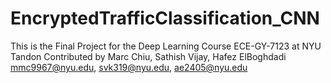 # EncryptedTrafficClassification_CNN
This is the Final Project for the Deep Learning Course ECE-GY-7123 at NYU Tandon
Contributed by Marc Chiu, Sathish Vijay, Hafez ElBoghdadi
mmc9967@nyu.edu, svk319@nyu.edu, ae2405@nyu.edu
